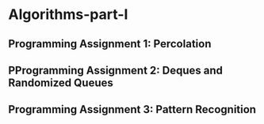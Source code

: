 # Algorithms-part-I


## Programming Assignment 1: Percolation

## PProgramming Assignment 2: Deques and Randomized Queues

## Programming Assignment 3: Pattern Recognition
